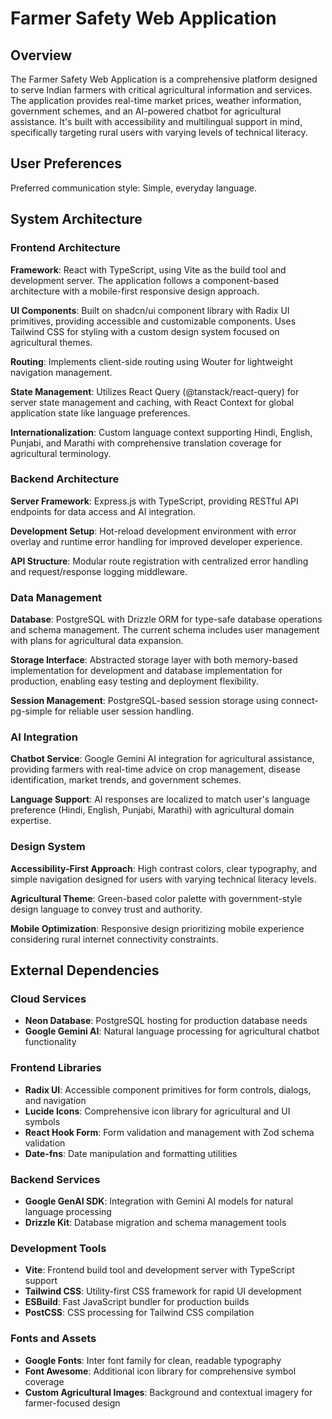 # Farmer Safety Web Application

## Overview

The Farmer Safety Web Application is a comprehensive platform designed to serve Indian farmers with critical agricultural information and services. The application provides real-time market prices, weather information, government schemes, and an AI-powered chatbot for agricultural assistance. It's built with accessibility and multilingual support in mind, specifically targeting rural users with varying levels of technical literacy.

## User Preferences

Preferred communication style: Simple, everyday language.

## System Architecture

### Frontend Architecture

**Framework**: React with TypeScript, using Vite as the build tool and development server. The application follows a component-based architecture with a mobile-first responsive design approach.

**UI Components**: Built on shadcn/ui component library with Radix UI primitives, providing accessible and customizable components. Uses Tailwind CSS for styling with a custom design system focused on agricultural themes.

**Routing**: Implements client-side routing using Wouter for lightweight navigation management.

**State Management**: Utilizes React Query (@tanstack/react-query) for server state management and caching, with React Context for global application state like language preferences.

**Internationalization**: Custom language context supporting Hindi, English, Punjabi, and Marathi with comprehensive translation coverage for agricultural terminology.

### Backend Architecture

**Server Framework**: Express.js with TypeScript, providing RESTful API endpoints for data access and AI integration.

**Development Setup**: Hot-reload development environment with error overlay and runtime error handling for improved developer experience.

**API Structure**: Modular route registration with centralized error handling and request/response logging middleware.

### Data Management

**Database**: PostgreSQL with Drizzle ORM for type-safe database operations and schema management. The current schema includes user management with plans for agricultural data expansion.

**Storage Interface**: Abstracted storage layer with both memory-based implementation for development and database implementation for production, enabling easy testing and deployment flexibility.

**Session Management**: PostgreSQL-based session storage using connect-pg-simple for reliable user session handling.

### AI Integration

**Chatbot Service**: Google Gemini AI integration for agricultural assistance, providing farmers with real-time advice on crop management, disease identification, market trends, and government schemes.

**Language Support**: AI responses are localized to match user's language preference (Hindi, English, Punjabi, Marathi) with agricultural domain expertise.

### Design System

**Accessibility-First Approach**: High contrast colors, clear typography, and simple navigation designed for users with varying technical literacy levels.

**Agricultural Theme**: Green-based color palette with government-style design language to convey trust and authority.

**Mobile Optimization**: Responsive design prioritizing mobile experience considering rural internet connectivity constraints.

## External Dependencies

### Cloud Services
- **Neon Database**: PostgreSQL hosting for production database needs
- **Google Gemini AI**: Natural language processing for agricultural chatbot functionality

### Frontend Libraries
- **Radix UI**: Accessible component primitives for form controls, dialogs, and navigation
- **Lucide Icons**: Comprehensive icon library for agricultural and UI symbols
- **React Hook Form**: Form validation and management with Zod schema validation
- **Date-fns**: Date manipulation and formatting utilities

### Backend Services
- **Google GenAI SDK**: Integration with Gemini AI models for natural language processing
- **Drizzle Kit**: Database migration and schema management tools

### Development Tools
- **Vite**: Frontend build tool and development server with TypeScript support
- **Tailwind CSS**: Utility-first CSS framework for rapid UI development
- **ESBuild**: Fast JavaScript bundler for production builds
- **PostCSS**: CSS processing for Tailwind CSS compilation

### Fonts and Assets
- **Google Fonts**: Inter font family for clean, readable typography
- **Font Awesome**: Additional icon library for comprehensive symbol coverage
- **Custom Agricultural Images**: Background and contextual imagery for farmer-focused design